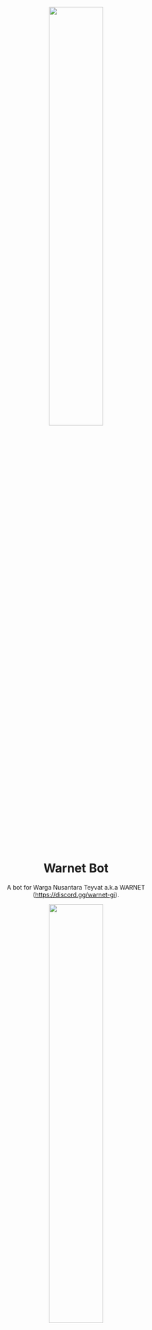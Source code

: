 <p align="center">
    <img src="https://user-images.githubusercontent.com/20255031/214029670-2d0495f5-4a00-40aa-8452-57324644486e.png" width="50%" style="text-align:center"/>
</p>

<h1 align="center">Warnet Bot</h1>
<p align="center">
    A bot for Warga Nusantara Teyvat a.k.a WARNET (<a href="https://discord.gg/warnet-gi">https://discord.gg/warnet-gi</a>).
</p>

<p align="center">
    <img src="https://discordapp.com/api/guilds/761644411486339073/widget.png?style=banner2" width="50%" style="text-align:center"/>
</p>

<p align="center">
    <img src="https://github.com/Iqrar99/WarnetBot/assets/20255031/538a816b-91de-4023-bd13-871dd4eafd66" width="50%" style="text-align:center"/>
</p>

---

## Requirement

- uv (https://docs.astral.sh/uv/)
- PostgreSQL

## How to contribute?

Start contributing to our community by following this [contributing guideline](./CONTRIBUTING.md).

## Usage Guide

To learn how to use this bot, please visit our [wiki documentation](https://github.com/warnet-gi/WarnetBot/wiki) for the commands info.

## License

The Warnet Bot is open-sourced software licensed under the [MIT License](./LICENSE).


## Contributors

Many thanks to all the people who already contributed!

<a href="https://github.com/warnet-gi/WarnetBot/graphs/contributors">
    <img src="https://contrib.rocks/image?repo=warnet-gi/WarnetBot"/>
</a>
